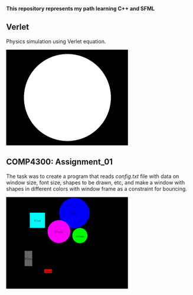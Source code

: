 **This repository represents my path learning C++ and SFML**
  
## Verlet
Physics simulation using Verlet equation.

![](Verlet/verlet.gif)

## COMP4300: Assignment_01
The task was to create a program that reads *config.txt* file with data on window size, font size, shapes to be drawn, etc, and make a window with shapes in different colors with window frame as a constraint for bouncing.

![](COMP4300/Assignment_01/Assignment_01.gif)
